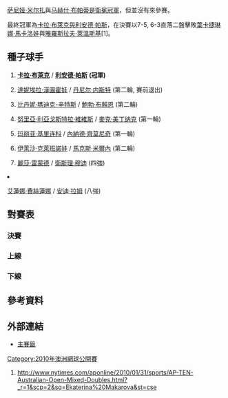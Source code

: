 [萨尼娅·米尔扎](../Page/萨尼娅·米尔扎.md "wikilink")與[马赫什·布帕蒂是衛冕冠軍](https://zh.wikipedia.org/wiki/马赫什·布帕蒂 "wikilink")，但並沒有來參賽。

最終冠軍為[卡拉·布萊克與](https://zh.wikipedia.org/wiki/卡拉·布萊克 "wikilink")[利安德·帕斯](https://zh.wikipedia.org/wiki/利安德·帕斯 "wikilink")，在決賽以7-5, 6-3直落二盤擊敗[葉卡捷琳娜·馬卡洛娃](../Page/葉卡捷琳娜·馬卡洛娃.md "wikilink")與[雅羅斯拉夫·萊溫斯基](https://zh.wikipedia.org/wiki/雅羅斯拉夫·萊溫斯基 "wikilink")\[1\]。

## 種子球手

1.  **[卡拉·布萊克](https://zh.wikipedia.org/wiki/卡拉·布萊克 "wikilink")** /  **[利安德·帕斯](https://zh.wikipedia.org/wiki/利安德·帕斯 "wikilink")** **(冠軍)**

2.  [達妮埃拉·漢圖霍娃](../Page/達妮埃拉·漢圖霍娃.md "wikilink") /  [丹尼尔·内斯特](../Page/丹尼尔·内斯特.md "wikilink") (第二輪, 賽前退出)

3.  [比丹妮·瑪迪克-辛特斯](../Page/比丹妮·瑪迪克-辛特斯.md "wikilink") /  [鮑勃·布賴恩](https://zh.wikipedia.org/wiki/鮑勃·布賴恩 "wikilink") (第二輪)

4.  [努里亞·利亞戈斯特拉·維維斯](https://zh.wikipedia.org/wiki/努里亞·利亞戈斯特拉·維維斯 "wikilink") /  [麥克·美丁纳克](https://zh.wikipedia.org/wiki/麥克·美丁纳克 "wikilink") (第一輪)

<!-- end list -->

5.  [玛丽亚·基里连科](../Page/玛丽亚·基里连科.md "wikilink") /  [內納德·齊莫尼奇](https://zh.wikipedia.org/wiki/內納德·齊莫尼奇 "wikilink") (第一輪)

6.  [伊萊沙·克萊班諾娃](https://zh.wikipedia.org/wiki/伊萊沙·克萊班諾娃 "wikilink") /  [馬克斯·米爾內](https://zh.wikipedia.org/wiki/馬克斯·米爾內 "wikilink") (第二輪)

7.  [麗莎·雷蒙德](https://zh.wikipedia.org/wiki/麗莎·雷蒙德 "wikilink") /  [衛斯理·穆迪](https://zh.wikipedia.org/wiki/衛斯理·穆迪 "wikilink") (四強)

<li>

[艾蓮娜·費絲蓮娜](../Page/艾蓮娜·費絲蓮娜.md "wikilink") /  [安迪·拉姆](https://zh.wikipedia.org/wiki/安迪·拉姆 "wikilink") (八強)

## 對賽表

### 決賽

### 上線

### 下線

## 參考資料

## 外部連結

  - [主賽籤](https://web.archive.org/web/20090206033034/http://www.australianopen.com/en_AU/scores/draws/xd/xddraw.pdf)

[Category:2010年澳洲網球公開賽](https://zh.wikipedia.org/wiki/Category:2010年澳洲網球公開賽 "wikilink")

1.  <http://www.nytimes.com/aponline/2010/01/31/sports/AP-TEN-Australian-Open-Mixed-Doubles.html?_r=1&scp=2&sq=Ekaterina%20Makarova&st=cse>